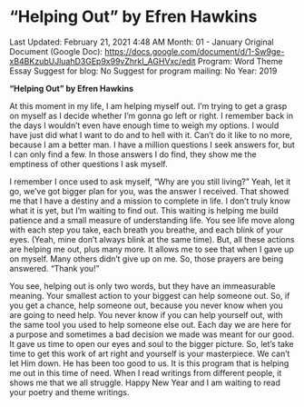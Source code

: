# “Helping Out” by Efren Hawkins

Last Updated: February 21, 2021 4:48 AM
Month: 01 - January
Original Document (Google Doc): https://docs.google.com/document/d/1-Sw9ge-xB4BKzubUJluahD3GEp9x99vZhrkI_AGHVxc/edit
Program: Word Theme Essay
Suggest for blog: No
Suggest for program mailing: No
Year: 2019

**“Helping Out” by Efren Hawkins**

At this moment in my life, I am helping myself out. I’m trying to get a grasp on myself as I decide whether I’m gonna go left or right. I remember back in the days I wouldn’t even have enough time to weigh my options. I would have just did what I want to do and to hell with it. Can’t do it like to no more, because I am a better man. I have a million questions I seek answers for, but I can only find a few. In those answers I do find, they show me the emptiness of other questions I ask myself.

I remember I once used to ask myself, “Why are you still living?” Yeah, let it go, we’ve got bigger plan for you, was the answer I received. That showed me that I have a destiny and a mission to complete in life. I don’t truly know what it is yet, but I’m waiting to find out. This waiting is helping me build patience and a small measure of understanding life. You see life move along with each step you take, each breath you breathe, and each blink of your eyes. (Yeah, mine don’t always blink at the same time). But, all these actions are helping me out, plus many more. It allows me to see that when I gave up on myself. Many others didn’t give up on me. So, those prayers are being answered. “Thank you!”

You see, helping out is only two words, but they have an immeasurable meaning. Your smallest action to your biggest can help someone out. So, if you get a chance, help someone out, because you never know when you are going to need help. You never know if you can help yourself out, with the same tool you used to help someone else out. Each day we are here for a purpose and sometimes a bad decision we made was meant for our good. It gave us time to open our eyes and soul to the bigger picture. So, let’s take time to get this work of art right and yourself is your masterpiece. We can’t let Him down. He has been too good to us. It is this program that is helping me out in this time of need. When I read writings from different people, it shows me that we all struggle. Happy New Year and I am waiting to read your poetry and theme writings.